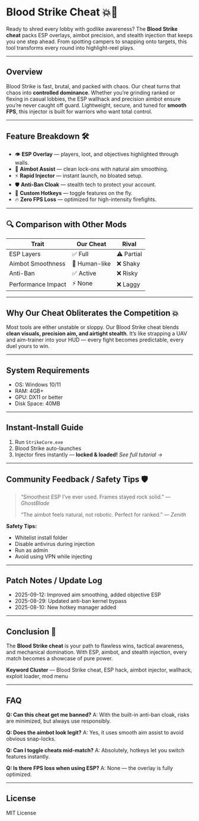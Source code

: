 # Blood Strike Cheat 💥🎯

Ready to shred every lobby with godlike awareness? The **Blood Strike cheat** packs ESP overlays, aimbot precision, and stealth injection that keeps you one step ahead. From spotting campers to snapping onto targets, this tool transforms every round into highlight-reel plays.

---

## Overview

Blood Strike is fast, brutal, and packed with chaos. Our cheat turns that chaos into **controlled dominance**. Whether you’re grinding ranked or flexing in casual lobbies, the ESP wallhack and precision aimbot ensure you’re never caught off guard. Lightweight, secure, and tuned for **smooth FPS**, this injector is built for warriors who want total control.

---

## Feature Breakdown 🛠️

* 👁️ **ESP Overlay** — players, loot, and objectives highlighted through walls.
* 🎯 **Aimbot Assist** — clean lock-ons with natural aim smoothing.
* ⚡ **Rapid Injector** — instant launch, no bloated setup.
* 🛡️ **Anti-Ban Cloak** — stealth tech to protect your account.
* 🔧 **Custom Hotkeys** — toggle features on the fly.
* 🔥 **Zero FPS Loss** — optimized for high-intensity firefights.

---

## 🔍 Comparison with Other Mods

| Trait              | **Our Cheat** | Rival      |
| ------------------ | ------------- | ---------- |
| ESP Layers         | ✅ Full        | ⚠️ Partial |
| Aimbot Smoothness  | 🎯 Human-like | ❌ Shaky    |
| Anti-Ban           | ✅ Active      | ❌ Risky    |
| Performance Impact | ⚡ None        | ❌ Laggy    |

---

## Why Our Cheat Obliterates the Competition 💥

Most tools are either unstable or sloppy. Our Blood Strike cheat blends **clean visuals, precision aim, and airtight stealth**. It’s like strapping a UAV and aim-trainer into your HUD — every fight becomes predictable, every duel yours to win.

---

## System Requirements

* OS: Windows 10/11
* RAM: 4GB+
* GPU: DX11 or better
* Disk Space: 40MB

---

## Instant-Install Guide

1. Run `StrikeCore.exe`
2. Blood Strike auto-launches
3. Injector fires instantly — **locked & loaded!**
   *See full tutorial →*

---

## Community Feedback / Safety Tips 🛡️

> “Smoothest ESP I’ve ever used. Frames stayed rock solid.” — *GhostBlade*
>
> “The aimbot feels natural, not robotic. Perfect for ranked.” — *Zenith*

**Safety Tips:**

* Whitelist install folder
* Disable antivirus during injection
* Run as admin
* Avoid using VPN while injecting

---

## Patch Notes / Update Log

* 2025-09-12: Improved aim smoothing, added objective ESP
* 2025-08-29: Updated anti-ban kernel bypass
* 2025-08-10: New hotkey manager added

---

## Conclusion 🎯

The **Blood Strike cheat** is your path to flawless wins, tactical awareness, and mechanical domination. With ESP, aimbot, and stealth injection, every match becomes a showcase of pure power.

**Keyword Cluster** — Blood Strike cheat, ESP hack, aimbot injector, wallhack, exploit loader, mod menu

---

## FAQ

**Q: Can this cheat get me banned?**
A: With the built-in anti-ban cloak, risks are minimized, but always use responsibly.

**Q: Does the aimbot look legit?**
A: Yes, it uses smooth aim assist to avoid obvious snap-locks.

**Q: Can I toggle cheats mid-match?**
A: Absolutely, hotkeys let you switch features instantly.

**Q: Is there FPS loss when using ESP?**
A: None — the overlay is fully optimized.

---

## License

MIT License

<!-- LSI: Blood Strike ESP, Blood Strike wallhack, aimbot hack, stealth injector, exploit loader, mod menu -->  
